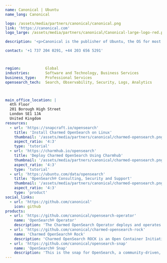 ```yaml
---
name: Canonical | Ubuntu
name_long: Canonical

logo: /assets/media/partners/canonical/canonical.png
link: 'https://canonical.com'
logo_large: /assets/media/partners/canonical/Canonical-large-logo-red.png

description: '<p>Canonical is the publisher of Ubuntu, the OS for most public cloud workloads as well as the emerging categories of smart gateways, self-driving cars and advanced robots. Canonical provides enterprise</p><p>security, support and services to commercial users of Ubuntu.On the data solutions front, Canonical provides consulting, support, security and managed services for data technologies, such as PostgreSQL®, MySQL®, Apache Kafka®, Apache Spark®, MongoDB®, Redis® and OpenSearch®, on any cloud.</p><p>Established in 2004, Canonical is a privately held company.'

contact: '+1 737 204 0291, +44 203 656 5291'



region:           Global
industries:       Software and Technology, Business Services
business_type:    Professional Services
opensearch_tech:  Search, Observability, Security, Logs, Analytics



main_office_location: |
  4th Floor
  201 Borough High Street
  London SE1 1JA
  United Kingdom
resources:
  - url: 'https://snapcraft.io/opensearch'
    title: 'Install Charmed OpenSearch on Linux'
    thumbnail: '/assets/media/partners/canonical/charmed-opensearch.png'
    aspect_ratio: '4:3'
    type: 'tutorial'
  - url: 'https://charmhub.io/opensearch'
    title: 'Deploy Charmed OpenSearch Using Charmhub'
    thumbnail: '/assets/media/partners/canonical/charmed-opensearch.png'
    aspect_ratio: '4:3'
    type: 'tutorial'
  - url: 'https://ubuntu.com/data/opensearch'
    title: 'OpenSearch® Consulting, Security and Support'
    thumbnail: '/assets/media/partners/canonical/charmed-opensearch.png'
    aspect_ratio: '4:3'
    type: 'product'
social_links:
  - url: 'https://github.com/canonical'
    icon: github
products:
  - url: 'https://github.com/canonical/opensearch-operator'
    name: 'OpenSearch® Operator'
    description: 'The Charmed OpenSearch Operator deploys and operates the OpenSearch software on VMs and machine clusters.'
  - url: 'https://github.com/canonical/charmed-opensearch-rock'
    name: 'Charmed OpenSearch® Rock'
    description: 'Charmed OpenSearch ROCK is an Open Container Initiative (OCI) image derived from the Charmed OpenSearch Snap. The tool used to create this ROCK is called Rockcraft.'
  - url: 'https://github.com/canonical/opensearch-snap'
    name: 'OpenSearch® Snap'
    description: 'This is the snap for OpenSearch, a community-driven, Apache 2.0-licensed open source search and analytics suite that makes it easy to ingest, search, visualize, and analyze data.'
---
```

